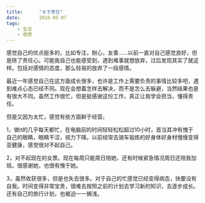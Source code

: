 ```yaml
---
title:      "关于责任"
date:       2016-05-07
tags:
    - 生活
    - 感想
---
```

感觉自己的优点挺多的，比如专注，耐心，友善……以前一直对自己感觉良好，但是除了责任心。可能我自己也能感受到，遇到难事就想放弃，过后发现其实了就这样。包括对感情的态度，那么轻易的放弃了一段感情。

最近一年感觉自己在这方面成长很多，也许是工作上需要负责的事情比较多吧，遇到难点心态已经不同。现在会想着怎样去解决，而不是怎么去躲避，当然结果也是有很大不同。虽然工作很忙，但是挺感谢这份工作，真正让我学会担当，懂得责任。

但是又因为太忙，感觉有些方面鲜于经营。

1，做it的几乎每天都忙，在电脑前的时间轻轻松松超过10小时，首当其冲有愧于自己的眼睛，眼睛干涩，视力下降。以前经常去骑车锻炼的好身体好身材慢慢变得亚健康，感觉很对不起自己。

2，对不起现在的女票。现在每周只能周日陪她，还有时候紧急情况周日还陪我加班。很感谢她，也很有愧于她。

3，虽然收获很多，但是也失去很多。对于自己的忙感觉已经变得病态，快要没有自我。时间变得非常宝贵，很难去按照之前的计划去学习新的知识，去逐步成长。还有自己的旅行计划，也被迫一一搁浅。